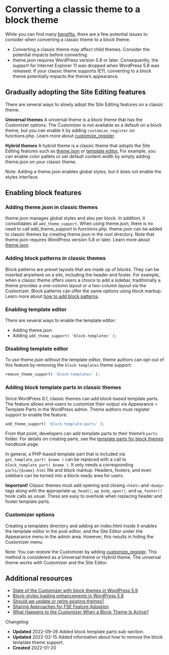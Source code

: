 # Converting a classic theme to a block theme

While you can find many [benefits](https://developer.wordpress.org/themes/block-themes/#the-benefits-of-block-themes), there are a few potential issues to consider when converting a classic theme to a block theme.

*   Converting a classic theme may affect child themes. Consider the potential impacts before converting.
*   theme.json requires WordPress version 5.8 or later. Consequently, the support for Internet Explorer 11 was dropped when WordPress 5.8 was released. If your classic theme supports IE11, converting to a block theme potentially impacts the theme’s appearance.

## Gradually adopting the Site Editing features

There are several ways to slowly adopt the Site Editing features on a classic theme.

**Universal themes**
A universal theme is a block theme that has the Customizer options. The Customizer is not available as a default on a block theme, but you can enable it by adding `customize_register` on functions.php. Learn more about [customize\_register](https://developer.wordpress.org/reference/hooks/customize_register/).

**Hybrid themes**
A hybrid theme is a classic theme that adopts the Site Editing features such as [theme.json](https://developer.wordpress.org/themes/advanced-topics/theme-json/) or [template editor.](https://make.wordpress.org/core/2021/06/16/introducing-the-template-editor-in-wordpress-5-8/) For example, you can enable color pallets or set default content width by simply adding theme.json on your classic theme.

Note: Adding a theme.json enables global styles, but it does not enable the styles interface.

## Enabling block features

### Adding theme.json in classic themes

theme.json manages global styles and also per block. In addition, it consolidates all `add_theme_support`. When using theme.json, there is no need to call add\_theme\_support in functions.php. theme.json can be added to classic themes by creating theme.json in the root directory. Note that theme.json requires WordPress version 5.8 or later. Learn more about [theme.json](https://developer.wordpress.org/block-editor/how-to-guides/themes/theme-json/).

### Adding block patterns in classic themes

Block patterns are preset layouts that are made up of blocks. They can be inserted anywhere on a site, including the header and footer. For example, when a classic theme offers users a choice to add a sidebar, traditionally a theme provides a one-column layout or a two-column layout via the Customizer. Block patterns can offer the same options using block markup. Learn more about [how to add block patterns](https://developer.wordpress.org/block-editor/reference-guides/block-api/block-patterns/).

### Enabling template editor

There are several ways to enable the template editor:

*   Adding theme.json
*   Adding `add_theme_support( 'block-templates' );`

### Disabling template editor

To use theme.json without the template editor, theme authors can opt-out of this feature by removing the `block-templates` theme support:

```php
remove_theme_support( 'block-templates' );
```

### Adding block template parts in classic themes

Since WordPress 6.1, classic themes can add block-based template parts. The feature allows end-users to customize their output via Appearance > Template Parts in the WordPress admin. Theme authors must register support to enable the feature:

```php
add_theme_support( 'block-template-parts' );
```

From that point, developers can add template parts to their theme’s `parts` folder. For details on creating parts, see the [template parts for block themes](https://developer.wordpress.org/themes/block-themes/templates-and-template-parts/#block-c5fa39a2-a27d-4bd2-98d0-dc6249a0801a) handbook page.

In general, a PHP-based template part that is included via `get_template_part( $name )` can be replaced with a call to `block_template_part( $name )`. It only needs a corresponding `parts/{$name}.html` file and block markup. Headers, footers, and even sidebars can be turned into a block-ready area for users.

**Important!** Classic themes must add opening and closing `<html>` and `<body>` tags along with the appropriate `wp_head()`, `wp_body_open()`, and `wp_footer()` hook calls as usual. These are easy to overlook when replacing header and footer template parts.

### Customizer options

Creating a templates directory and adding an index.html inside it enables the template editor in the post editor, and the Site Editor under the Appearance menu in the admin area. However, this results in hiding the Customizer menu.

Note: You can restore the Customizer by adding [customize\_register](https://developer.wordpress.org/reference/hooks/customize_register/). This method is considered as a Universal theme or Hybrid theme. The universal theme works with Customizer and the Site Editor.

## Additional resources

*   [State of the Customizer with block themes in WordPress 5.9](https://make.wordpress.org/core/2022/01/07/state-of-the-customizer-with-block-themes-in-wordpress-5-9/)
*   [Block-styles loading enhancements in WordPress 5.8](https://make.wordpress.org/core/2021/07/01/block-styles-loading-enhancements-in-wordpress-5-8/)
*   [Should we update or retire existing themes?](https://fullsiteediting.com/lessons/adding-full-site-editing-features-to-classic-themes/#h-should-we-update-or-retire-existing-themes)
*   [Sharing Approaches for FSE Feature Adoption](https://nomad.blog/2021/09/29/sharing-approaches-for-fse-feature-adoption/)
*   [What Happens to the Customizer When a Block Theme Is Active?](https://wptavern.com/ask-the-bartender-what-happens-to-the-customizer-when-a-block-theme-is-active)

Changelog:

*   **Updated** 2022-09-26 Added block template parts sub-section.
*   **Updated** 2022-02-15 Added information about how to remove the block template theme support.
*   **Created** 2022-01-20
